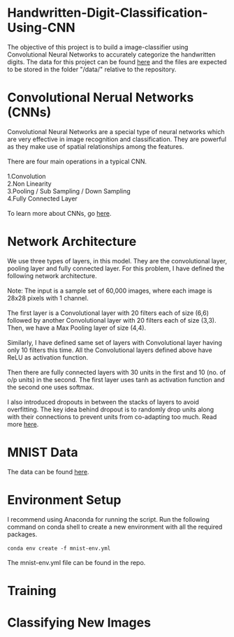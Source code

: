 # Handwritten-Digit-Classification-Using-CNN
The objective of this project is to build a image-classifier using Convolutional Neural Networks to accurately categorize the handwritten digits. The data for this project can be found <a href="http://yann.lecun.com/exdb/mnist/">here</a> and the files are expected to be stored in the folder "/data/" relative to the repository.

# Convolutional Nerual Networks (CNNs)
Convolutional Neural Networks are a special type of neural networks which are very effective in image recognition and classification. They are powerful as they make use of spatial relationships among the features.
<br>
<br>
There are four main operations in a typical CNN.
<br>
<br>
1.Convolution
<br>
2.Non Linearity
<br>
3.Pooling / Sub Sampling / Down Sampling
<br>
4.Fully Connected Layer
<br>
<br>
To learn more about CNNs, go <a href="https://ujjwalkarn.me/2016/08/11/intuitive-explanation-convnets/">here</a>.

# Network Architecture
We use three types of layers, in this model. They are the convolutional layer, pooling layer and fully connected layer.
For this problem, I have defined the following network architecture.
<br>
<br>
Note: The input is a sample set of 60,000 images, where each image is 28x28 pixels with 1 channel.
<br>
<br>
The first layer is a Convolutional layer with 20 filters each of size (6,6) followed by another Convolutional layer with 20 filters each of size (3,3). Then, we have a Max Pooling layer of size (4,4).
<br>
<br>
Similarly, I have defined same set of layers with Convolutional layer having only 10 filters this time.
All the Convolutional layers defined above have ReLU as activation function.
<br>
<br>
Then there are fully connected layers with 30 units in the first and 10 (no. of o/p units) in the second.
The first layer uses tanh as activation function and the second one uses softmax.
<br>
<br>
I also introduced dropouts in between the stacks of layers to avoid overfitting. The key idea behind dropout is to randomly drop units along with their connections to prevent units from co-adapting too much. Read more <a href="https://www.cs.toronto.edu/~hinton/absps/JMLRdropout.pdf">here</a>.

# MNIST Data
The data can be found <a href="http://yann.lecun.com/exdb/mnist/">here</a>.

# Environment Setup
I recommend using Anaconda for running the script. Run the following command on conda shell to create a new environment with all the required packages.
<br>
<br>
<code>conda env create -f mnist-env.yml</code>
<br>
<br>
The mnist-env.yml file can be found in the repo.

# Training

# Classifying New Images

